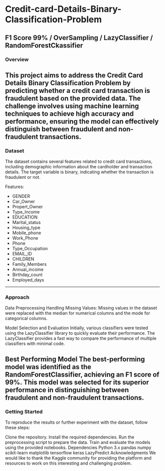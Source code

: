 # Credit-card-Details-Binary-Classification-Problem
## F1 Score 99% / OverSampling / LazyClassifier / RandomForestCkassifier

### Overview
This project aims to address the Credit Card Details Binary Classification Problem by predicting whether a credit card transaction is fraudulent based on the provided data. The challenge involves using machine learning techniques to achieve high accuracy and performance, ensuring the model can effectively distinguish between fraudulent and non-fraudulent transactions.
---
### Dataset
The dataset contains several features related to credit card transactions, including demographic information about the cardholder and transaction details. The target variable is binary, indicating whether the transaction is fraudulent or not.

Features:
* GENDER
* Car_Owner
* Propert_Owner
* Type_Income
* EDUCATION
* Marital_status
* Housing_type
* Mobile_phone
* Work_Phone
* Phone
* Type_Occupation
* EMAIL_ID
* CHILDREN
* Family_Members
* Annual_income
* Birthday_count
* Employed_days
---
### Approach
Data Preprocessing
Handling Missing Values: Missing values in the dataset were replaced with the median for numerical columns and the mode for categorical columns.

Model Selection and Evaluation
Initially, various classifiers were tested using the LazyClassifier library to quickly evaluate their performance. The LazyClassifier provides a fast way to compare the performance of multiple classifiers with minimal code.

Best Performing Model
The best-performing model was identified as the RandomForestClassifier, achieving an F1 score of 99%. This model was selected for its superior performance in distinguishing between fraudulent and non-fraudulent transactions.
---


### Getting Started
To reproduce the results or further experiment with the dataset, follow these steps:

Clone the repository.
Install the required dependencies.
Run the preprocessing script to prepare the data.
Train and evaluate the models using the provided notebooks.
Dependencies
Python 3.x
pandas
numpy
scikit-learn
matplotlib
tensorflow
keras
LazyPredict
Acknowledgments
We would like to thank the Kaggle community for providing the platform and resources to work on this interesting and challenging problem.
